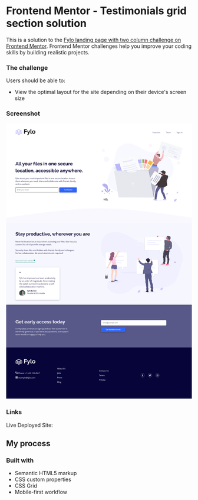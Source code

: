 # Frontend Mentor - Testimonials grid section solution

This is a solution to the [Fylo landing page with two column challenge on Frontend Mentor](https://www.frontendmentor.io/challenges/fylo-landing-page-with-two-column-layout-5ca5ef041e82137ec91a50f5). Frontend Mentor challenges help you improve your coding skills by building realistic projects.

### The challenge

Users should be able to:

- View the optimal layout for the site depending on their device's screen size

### Screenshot

![Fylo landing page](./images/Fylo-webpage-ss.png)

### Links
Live Deployed Site: 

## My process

### Built with

- Semantic HTML5 markup
- CSS custom properties
- CSS Grid
- Mobile-first workflow
